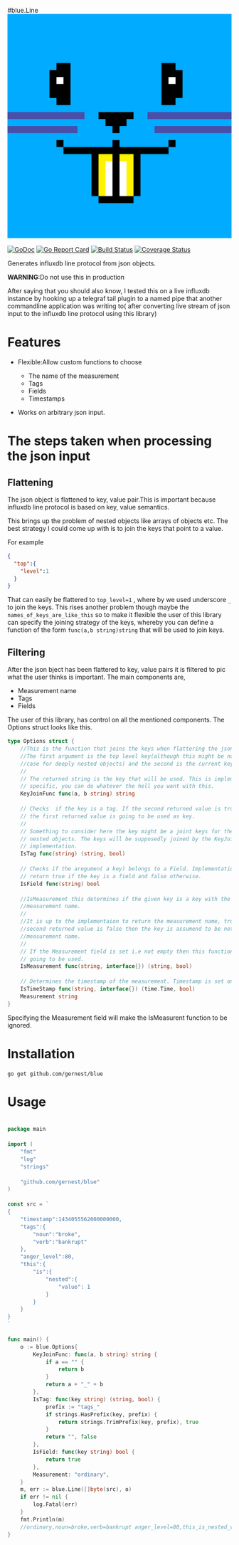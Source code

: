 

#blue.Line ![blue logo](logo-512.png)

[![GoDoc](https://godoc.org/github.com/gernest/blue?status.svg)](https://godoc.org/github.com/gernest/blue) [![Go Report Card](https://goreportcard.com/badge/github.com/gernest/blue)](https://goreportcard.com/report/github.com/gernest/blue)  [![Build Status](https://travis-ci.org/gernest/blue.svg?branch=master)](https://travis-ci.org/gernest/blue) [![Coverage Status](https://coveralls.io/repos/github/gernest/blue/badge.svg?branch=master)](https://coveralls.io/github/gernest/blue?branch=master)

Generates influxdb line protocol from json objects.


**WARNING**:Do not use this in production

After saying that you should also know, I tested this on a live influxdb instance
by hooking up a telegraf tail plugin to a named pipe that another commandline
application was writing to( after converting live stream of json input to the
influxdb line protocol using this library)

# Features

* Flexible:Allow custom functions to choose
   - The name of the measurement
   - Tags
   - Fields
   - Timestamps

* Works on arbitrary json input.


# The steps taken when processing the json input

## Flattening
The json object is flattened to key, value pair.This is important because
influxdb line protocol is based on key, value semantics.

This brings up the problem of nested objects like arrays of objects etc. The
best strategy I could come up with is to join the keys that point to a value.

For example
```json
{
  "top":{
    "level":1
  }
}
```

That can easily be flattered to `top_level=1` , where by we used underscore `_` to
join the keys. This rises another problem though maybe the
`names_of_keys_are_like_this` so to make it flexible the user of this library
can specify the joining strategy of the keys, whereby you can define a function
of the form `func(a,b string)string` that will be used to join keys.


## Filtering

After the json bject has been flattered to key, value pairs it is filtered to
pic what the user thinks is important. The main components are,

- Measurement name
- Tags
- Fields

The user of this library, has control on all the mentioned components. The
Options struct looks like this.

```go
type Options struct {
	//This is the function that joins the keys when flattering the json object.
	//The first argument is the top level key(although this might be not the
	//case for deeply nested objects) and the second is the current key.
	//
	// The returned string is the key that will be used. This is implementation
	// specific, you can do whatever the hell you want with this.
	KeyJoinFunc func(a, b string) string

	// Checks  if the key is a tag. If the second returned value is true then
	// the first returned value is going to be used as key.
	//
	// Something to consider here the key might be a joint keys for the deeply
	// nested objects. The keys will be supposedly joined by the KeyJoinFunc
	// implementation.
	IsTag func(string) (string, bool)

	// Checks if the aregumen( a key) belongs to a Field. Implementations should
	// return true if the key is a field and false otherwise.
	IsField func(string) bool

	//IsMeasurement this determines if the given key is a key with the
	//measurement name.
	//
	//It is up to the implementaion to return the measurement name, true. If the
	//second returned value is false then the key is assumend to be not
	//measurement name.
	//
	// If the Measurement field is set i.e not empty then this function is nver
	// going to be used.
	IsMeasurement func(string, interface{}) (string, bool)

	// Determines the timestamp of the measurement. Timestamp is set only once.
	IsTimeStamp func(string, interface{}) (time.Time, bool)
	Measurement string
}
```

Specifying the Measurement field will make the IsMeasurent function to be
ignored.

# Installation
```shell
go get github.com/gernest/blue
```


# Usage
```go

package main

import (
	"fmt"
	"log"
	"strings"

	"github.com/gernest/blue"
)

const src = `
{
	"timestamp":1434055562000000000,
	"tags":{
		"noun":"broke",
		"verb":"bankrupt"
	},
	"anger_level":80,
	"this":{
		"is":{
			"nested":{
				"value": 1
			}
		}
	}
}
`

func main() {
	o := blue.Options{
		KeyJoinFunc: func(a, b string) string {
			if a == "" {
				return b
			}
			return a + "_" + b
		},
		IsTag: func(key string) (string, bool) {
			prefix := "tags_"
			if strings.HasPrefix(key, prefix) {
				return strings.TrimPrefix(key, prefix), true
			}
			return "", false
		},
		IsField: func(key string) bool {
			return true
		},
		Measurement: "ordinary",
	}
	m, err := blue.Line([]byte(src), o)
	if err != nil {
		log.Fatal(err)
	}
	fmt.Println(m)
	//ordinary,noun=broke,verb=bankrupt anger_level=80,this_is_nested_value=1 1434055562000000000
}
```
